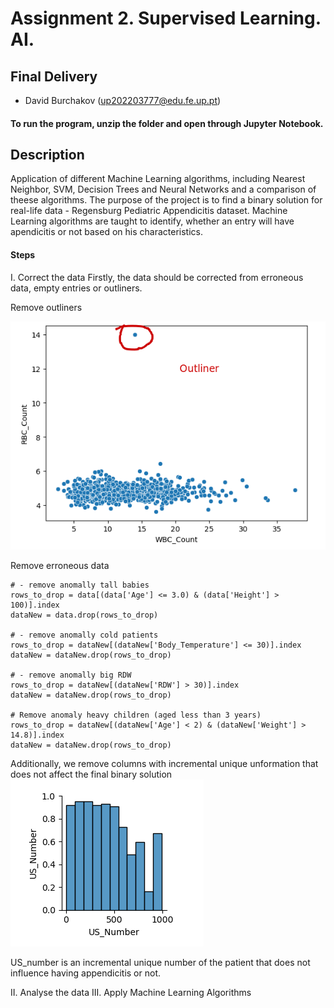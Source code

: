 # Assignment 2. Supervised Learning. AI.

## Final Delivery

- David Burchakov (up202203777@edu.fe.up.pt)

#### To run the program, unzip the folder and open through Jupyter Notebook.

## Description
Application of different Machine Learning algorithms, including Nearest Neighbor, SVM, Decision Trees and Neural Networks and a comparison of theese algorithms. The purpose of the project is to find a binary solution for real-life data - Regensburg Pediatric Appendicitis dataset. 
Machine Learning algorithms are taught to identify, whether an entry will have apendicitis or not based on his characteristics.

#### Steps

I. Correct the data
Firstly, the data should be corrected from erroneous data, empty entries or outliners.

Remove outliners

![outliner](docs/outliner.png)

Remove erroneous data
~~~~
# - remove anomally tall babies
rows_to_drop = data[(data['Age'] <= 3.0) & (data['Height'] > 100)].index
dataNew = data.drop(rows_to_drop)

# - remove anomally cold patients
rows_to_drop = dataNew[(dataNew['Body_Temperature'] <= 30)].index
dataNew = dataNew.drop(rows_to_drop)

# - remove anomally big RDW
rows_to_drop = dataNew[(dataNew['RDW'] > 30)].index
dataNew = dataNew.drop(rows_to_drop)

# Remove anomaly heavy children (aged less than 3 years)
rows_to_drop = dataNew[(dataNew['Age'] < 2) & (dataNew['Weight'] > 14.8)].index
dataNew = dataNew.drop(rows_to_drop)
~~~~

Additionally, we remove columns with incremental unique unformation that does not affect the final binary solution
![US_number](docs/US_number.png)

US_number is an incremental unique number of the patient that does not influence having appendicitis or not.

II. Analyse the data
III. Apply Machine Learning Algorithms

